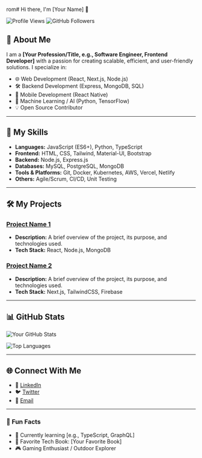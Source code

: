 rom# Hi there, I'm [Your Name] 👋

![Profile Views](https://komarev.com/ghpvc/?username=yourusername&style=flat-square&color=blue) ![GitHub Followers](https://img.shields.io/github/followers/yourusername?style=flat-square&color=green)

## 🚀 About Me

I am a **[Your Profession/Title, e.g., Software Engineer, Frontend Developer]** with a passion for creating scalable, efficient, and user-friendly solutions. I specialize in:

- 🌐 Web Development (React, Next.js, Node.js)
- 🛠️ Backend Development (Express, MongoDB, SQL)
- 📱 Mobile Development (React Native)
- 🧠 Machine Learning / AI (Python, TensorFlow)
- 💡 Open Source Contributor

---

## 🌟 My Skills

- **Languages:** JavaScript (ES6+), Python, TypeScript
- **Frontend:** HTML, CSS, Tailwind, Material-UI, Bootstrap
- **Backend:** Node.js, Express.js
- **Databases:** MySQL, PostgreSQL, MongoDB
- **Tools & Platforms:** Git, Docker, Kubernetes, AWS, Vercel, Netlify
- **Others:** Agile/Scrum, CI/CD, Unit Testing

---

## 🛠️ My Projects

### [Project Name 1](https://github.com/yourusername/project1)
- **Description:** A brief overview of the project, its purpose, and technologies used.
- **Tech Stack:** React, Node.js, MongoDB

### [Project Name 2](https://github.com/yourusername/project2)
- **Description:** A brief overview of the project, its purpose, and technologies used.
- **Tech Stack:** Next.js, TailwindCSS, Firebase

---

## 📊 GitHub Stats

![Your GitHub Stats](https://github-readme-stats.vercel.app/api?username=yourusername&show_icons=true&theme=radical)

![Top Languages](https://github-readme-stats.vercel.app/api/top-langs/?username=yourusername&layout=compact&theme=radical)

---

## 🌐 Connect With Me

- 💼 [LinkedIn](https://www.linkedin.com/in/yourusername)
- 🐦 [Twitter](https://twitter.com/yourusername)
- 📧 [Email](mailto:yourname@example.com)

---

### 🎯 Fun Facts

- 🌱 Currently learning [e.g., TypeScript, GraphQL]
- 📖 Favorite Tech Book: [Your Favorite Book]
- 🎮 Gaming Enthusiast / Outdoor Explorer

